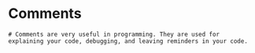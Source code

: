 # Comments
    # Comments are very useful in programming. They are used for explaining your code, debugging, and leaving reminders in your code. 

